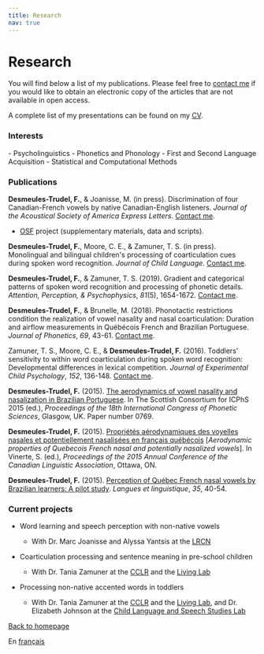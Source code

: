 ```yaml
---
title: Research
nav: true
---
```


<h1>Research</h1>

You will find below a list of my publications. Please feel free to [contact me](mailto:fdesmeul@uwo.ca) if you would like to obtain an electronic copy of the articles that are not available in open access.

A complete list of my presentations can be found on my [CV](https://felixdtrudel.github.io/CVeng.pdf).

<h3>Interests</h3>
- Psycholinguistics
- Phonetics and Phonology
- First and Second Language Acquisition
- Statistical and Computational Methods

<h3>Publications</h3>

**Desmeules-Trudel, F.**, & Joanisse, M. (in press). Discrimination of four Canadian-French vowels by native Canadian-English listeners. _Journal of the Acoustical Society of America Express Letters_.  [Contact me](mailto:fdesmeul@uwo.ca).
- [OSF](https://osf.io/5n9bw/) project (supplementary materials, data and scripts).

**Desmeules-Trudel, F.**, Moore, C. E., & Zamuner, T. S. (in press). Monolingual and bilingual children's processing of coarticulation cues during spoken word recognition. _Journal of Child Language_.  [Contact me](mailto:fdesmeul@uwo.ca).

**Desmeules-Trudel, F.**, & Zamuner, T. S. (2019). Gradient and categorical patterns of spoken word recognition and processing of phonetic details. _Attention, Perception, & Psychophysics_, _81_(5), 1654-1672. [Contact me](mailto:fdesmeul@uwo.ca).

**Desmeules-Trudel, F.**, & Brunelle, M. (2018). Phonotactic restrictions condition the realization of vowel nasality and nasal coarticulation: Duration and airflow measurements in Québécois French and Brazilian Portuguese. _Journal of Phonetics_, _69_, 43-61. [Contact me](mailto:fdesmeul@uwo.ca).
  
Zamuner, T. S., Moore, C. E., & **Desmeules-Trudel, F.** (2016). Toddlers’ sensitivity to within word coarticulation during spoken word recognition: Developmental differences in lexical competition. _Journal of Experimental Child Psychology_, _152_, 136-148. [Contact me](mailto:fdesmeul@uwo.ca).

**Desmeules-Trudel, F.** (2015). [The aerodynamics of vowel nasality and nasalization in Brazilian Portuguese](https://www.internationalphoneticassociation.org/icphs-proceedings/ICPhS2015/Papers/ICPHS0769.pdf). In The Scottish Consortium for ICPhS 2015 (ed.), _Proceedings of the 18th International Congress of Phonetic Sciences_, Glasgow, UK. Paper number 0769.

**Desmeules-Trudel, F.** (2015). [Propriétés aérodynamiques des voyelles nasales et potentiellement nasalisées en français québécois](http://cla-acl.ca/wp-content/uploads/DesmeulesTrudel-2015.pdf) [_Aerodynamic properties of Quebecois French nasal and potentially nasalized vowels_]. In Vinerte, S. (ed.), _Proceedings of the 2015 Annual Conference of the Canadian Linguistic Association_, Ottawa, ON.

**Desmeules-Trudel, F.** (2015). [Perception of Québec French nasal vowels by Brazilian learners: A pilot study](http://www.lli.ulaval.ca/fileadmin/llt/fichiers/recherche/revue_LL/vol35/F.Desmeules-Trudel.pdf). _Langues et linguistique_, _35_, 40-54.

<h3>Current projects</h3>

- Word learning and speech perception with non-native vowels
  - With Dr. Marc Joanisse and Alyssa Yantsis at the [LRCN](http://www.psychology.uwo.ca/lrcn/)

- Coarticulation processing and sentence meaning in pre-school children
  - With Dr. Tania Zamuner at the [CCLR](http://cclren.weebly.com/) and the [Living Lab](https://uottawalivinglab.weebly.com)

- Processing non-native accented words in toddlers
  - With Dr. Tania Zamuner at the [CCLR](http://cclren.weebly.com/) and the [Living Lab](https://uottawalivinglab.weebly.com), and Dr. Elizabeth Johnson at the [Child Language and Speech Studies Lab](https://www.utm.utoronto.ca/infant-child-centre/child-language-and-speech-studies-lab)

[Back to homepage](https://felixdtrudel.github.io/index.html)

En [français](https://felixdtrudel.github.io/fr/recherche.html)
